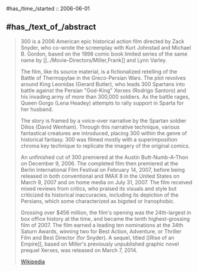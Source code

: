 
#has_/time_/started :: 2006-06-01 


## #has_/text_of_/abstract 


> 300 is a 2006 American epic historical action film directed by Zack Snyder, 
> who co-wrote the screenplay with Kurt Johnstad and Michael B. Gordon, 
> based on the 1998 comic book limited series of the same name by [[../Movie-Directors/Miller,Frank]] and Lynn Varley. 
> 
> The film, like its source material, is a fictionalized retelling of the Battle of Thermopylae 
> in the Greco-Persian Wars. The plot revolves around King Leonidas (Gerard Butler), 
> who leads 300 Spartans into battle against the Persian "God-King" Xerxes (Rodrigo Santoro) 
> and his invading army of more than 300,000 soldiers. 
> As the battle rages, Queen Gorgo (Lena Headey) attempts to rally support in Sparta for her husband. 
>
> The story is framed by a voice-over narrative by the Spartan soldier Dilios (David Wenham). 
> Through this narrative technique, various fantastical creatures are introduced, 
> placing 300 within the genre of historical fantasy. 
> 300 was filmed mostly with a superimposition chroma key technique 
> to replicate the imagery of the original comics.
>
> An unfinished cut of 300 premiered at the Austin Butt-Numb-A-Thon on December 9, 2006. 
> The completed film then premiered at the Berlin International Film Festival on February 14, 2007, 
> before being released in both conventional and IMAX 8 in the United States on March 9, 2007 
> and on home media on July 31, 2007. 
> The film received mixed reviews from critics, who praised its visuals and style 
> but criticized its historical inaccuracies, including its depiction of the Persians, 
> which some characterized as bigoted or Iranophobic. 
> 
> Grossing over $456 million, the film's opening was the 24th-largest in box office history at the time, 
> and became the tenth highest-grossing film of 2007. 
> The film earned a leading ten nominations at the 34th Saturn Awards, winning two for Best Action, 
> Adventure, or Thriller Film and Best Director (for Snyder). 
> A sequel, titled [[Rise of an Empire]], 
> based on Miller's previously unpublished graphic novel prequel Xerxes, 
> was released on March 7, 2014.
>
> [Wikipedia](https://en.wikipedia.org/wiki/300%20(film))



